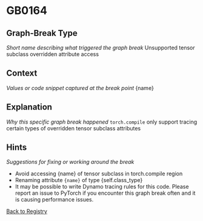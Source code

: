# GB0164

## Graph-Break Type
*Short name describing what triggered the graph break*
Unsupported tensor subclass overridden attribute access

## Context
*Values or code snippet captured at the break point*
{name}

## Explanation
*Why this specific graph break happened*
`torch.compile` only support tracing certain types of overridden tensor subclass attributes

## Hints
*Suggestions for fixing or working around the break*
- Avoid accessing {name} of tensor subclass in torch.compile region
- Renaming attribute `{name}` of type {self.class_type}
- It may be possible to write Dynamo tracing rules for this code. Please report an issue to PyTorch if you encounter this graph break often and it is causing performance issues.



[Back to Registry](../index.md)
